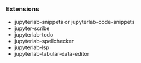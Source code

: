 

### Extensions

- jupyterlab-snippets or jupyterlab-code-snippets
- jupyter-scribe
- jupyterlab-todo
- jupyterlab-spellchecker
- jupyterlab-lsp
- jupyterlab-tabular-data-editor